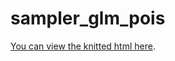 # sampler_glm_pois
[You can view the knitted html here](https://htmlpreview.github.io/?https://github.com/BertvanderVeen/sampler_glm_pois/blob/main/Poisson_sampler.html).
